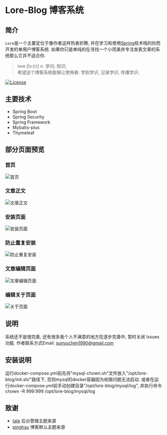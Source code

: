 # Lore-Blog 博客系统
## 简介
 `Lore`是一个主要定位于像作者这样热衷折腾, 并在学习和使用[Spring](https://spring.io)技术栈的你而开发的单用户博客系统. 
 如果你只是单纯的在寻找一个小而美并专注发表文章的系统那么它并不适合你.
 > lore	[lɔː(r)] n. 学问; 知识;  
 希望这个博客系统能够让使用者: 学到学识, 记录学识, 传播学识.
 
[![License](https://img.shields.io/badge/license-MIT-4EB1BA.svg?style=flat-square)](https://github.com/sssyyyccc/lore-blog/blob/dev/LICENSE)

## 主要技术

+ Spring Boot
+ Spring Security
+ Spring Framework
+ Mybatis-plus
+ Thymeleaf

## 部分页面预览

### 首页
![首页](https://i.loli.net/2019/06/06/5cf8a296a430286044.png)
### 文章正文
![文章正文](https://i.loli.net/2019/06/06/5cf8b02e3e66822364.png)
### 安装页面
![安装页面](https://i.loli.net/2019/08/21/QwEJbxjM1RpOnlZ.jpg)
### 防止重复安装
![防止重复安装](https://i.loli.net/2019/08/21/IdMlxYv8w73fceu.jpg)
### 文章编辑页面
![文章编辑页面](https://i.loli.net/2019/08/23/EzncHbGxgTY6ADM.png)
### 编辑关于页面
![关于页面](https://i.loli.net/2019/08/23/F5qvuphyJYdeEsP.png)

## 说明
系统还不是很完善, 还有很多我个人不满意的地方在逐步完善中, 暂时关闭 Issues 功能. 作者联系方式Email: sunyuchen1990@gmail.com

## 安装说明
运行docker-compose.yml前先将"mysql-chown.sh"文件放入"/opt/lore-blog/init.sh/"路径下,
否则mysql的docker容器因为权限问题无法启动. 或者在运行docker-compose.yml前手动创建目录"/opt/lore-blog/mysql/log",
并执行命令chown -R 999:999 /opt/lore-blog/mysql/log

## 致谢

* [tale](https://github.com/otale/tale) 后台管理主题来源
* [pinghsu](https://github.com/chakhsu/pinghsu) 博客默认主题来源
